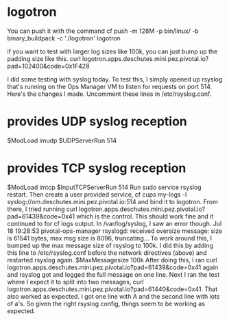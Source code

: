 # logotron

You can push it with the command cf push -m 128M -p bin/linux/ -b binary_buildpack -c './logotron' logotron

 if you want to test with larger log sizes like 100k, you can just bump up the padding size like this.
curl logotron.apps.deschutes.mini.pez.pivotal.io?pad=102400\&code=0x1F428

I did some testing with syslog today. To test this, I simply opened up rsyslog that's running on the Ops Manager VM to listen for requests on port 514. Here's the changes I made.
Uncomment these lines in /etc/rsyslog.conf.
# provides UDP syslog reception
$ModLoad imudp
$UDPServerRun 514

# provides TCP syslog reception
$ModLoad imtcp
$InputTCPServerRun 514
Run sudo service rsyslog restart.
Then create a user provided service, cf cups my-logs -l syslog://om.deschutes.mini.pez.pivotal.io:514 and bind it to logotron.
From there, I tried running curl logotron.apps.deschutes.mini.pez.pivotal.io?pad=61439\&code=0x41 which is the control. This should work fine and it continued to for cf logs output. In /var/log/syslog, I saw an error though.
Jul 18 19:28:53 pivotal-ops-manager rsyslogd: received oversize message: size is 61541 bytes, max msg size is 8096, truncating...
To work around this, I bumped up the max message size of rsyslog to 100k. I did this by adding this line to /etc/rsyslog.conf before the network directives (above) and restarted rsyslog again.
$MaxMessagesize 100k
After doing this, I ran curl logotron.apps.deschutes.mini.pez.pivotal.io?pad=61439\&code=0x41 again and rsyslog got and logged the full message on one line. Next I ran the test where I expect it to split into two messages, curl logotron.apps.deschutes.mini.pez.pivotal.io?pad=61440\&code=0x41. That also worked as expected. I got one line with A and the second line with lots of a's.
So given the right rsyslog config, things seem to be working as expected.
